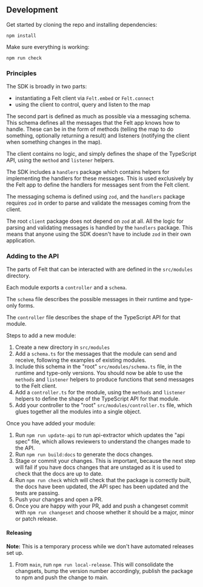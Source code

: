 ## Development

Get started by cloning the repo and installing dependencies:

```
npm install
```

Make sure everything is working:

```
npm run check
```

### Principles

The SDK is broadly in two parts:

- instantiating a Felt client via `Felt.embed` or `Felt.connect`
- using the client to control, query and listen to the map

The second part is defined as much as possible via a messaging schema. This schema defines
all the messages that the Felt app knows how to handle. These can be in the form of
methods (telling the map to do something, optionally returning a result) and listeners
(notifying the client when something changes in the map).

The client contains no logic, and simply defines the shape of the TypeScript API, using
the `method` and `listener` helpers.

The SDK includes a `handlers` package which contains helpers for implementing the
handlers for these messages. This is used exclusively by the Felt app to define the
handlers for messages sent from the Felt client.

The messaging schema is defined using `zod`, and the `handlers` package requires `zod` in
order to parse and validate the messages coming from the client.

The root `client` package does not depend on `zod` at all. All the logic for parsing and
validating messages is handled by the `handlers` package. This means that anyone using the
SDK doesn't have to include `zod` in their own application.

### Adding to the API

The parts of Felt that can be interacted with are defined in the `src/modules` directory.

Each module exports a `controller` and a `schema`.

The `schema` file describes the possible messages in their runtime and type-only forms.

The `controller` file describes the shape of the TypeScript API for that module.

Steps to add a new module:

1. Create a new directory in `src/modules`
2. Add a `schema.ts` for the messages that the module can send and receive, following the
   examples of existing modules.
3. Include this schema in the "root" `src/modules/schema.ts` file, in the runtime and type-only
   versions. You should now be able to use the `methods` and `listener` helpers
   to produce functions that send messages to the Felt client.
4. Add a `controller.ts` for the module, using the `methods` and `listener` helpers
   to define the shape of the TypeScript API for that module.
5. Add your controller to the "root" `src/modules/controller.ts` file, which glues together
   all the modules into a single object.

Once you have added your module:

1. Run `npm run update-api` to run api-extractor which updates the "api spec" file, which allows
   reviewers to understand the changes made to the API.
2. Run `npm run build:docs` to generate the docs changes.
3. Stage or commit your changes. This is important, because the next step will fail if you have
   docs changes that are unstaged as it is used to check that the docs are up to date.
4. Run `npm run check` which will check that the package is correctly built, the docs have been
   updated, the API spec has been updated and the tests are passing.
5. Push your changes and open a PR.
6. Once you are happy with your PR, add and push a changeset commit with `npm run changeset` and
   choose whether it should be a major, minor or patch release.

#### Releasing

**Note:** This is a temporary process while we don't have automated releases set up.

1. From `main`, run `npm run local-release`. This will consolidate the changsets, bump the version
   number accordingly, publish the package to npm and push the change to main.
